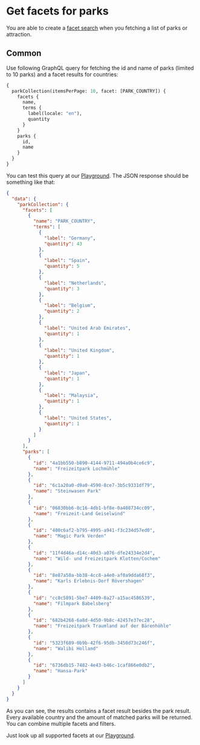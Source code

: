 # Get facets for parks
You are able to create a [facet search](https://en.wikipedia.org/wiki/Faceted_search) when you fetching a list of parks or attraction.

## Common
Use following GraphQL query for fetching the id and name of parks (limited to 10 parks) and a facet results for countries:
```graphql
{
  parkCollection(itemsPerPage: 10, facet: [PARK_COUNTRY]) {
    facets {
      name,
      terms {
        label(locale: "en"),
        quantity
      }
    }
    parks {
      id, 
      name
    }
  }
}
```

You can test this query at our [Playground](https://oci.coaster.cloud). The JSON response should be something like that:

```json
{
  "data": {
    "parkCollection": {
      "facets": [
        {
          "name": "PARK_COUNTRY",
          "terms": [
            {
              "label": "Germany",
              "quantity": 43
            },
            {
              "label": "Spain",
              "quantity": 5
            },
            {
              "label": "Netherlands",
              "quantity": 3
            },
            {
              "label": "Belgium",
              "quantity": 2
            },
            {
              "label": "United Arab Emirates",
              "quantity": 1
            },
            {
              "label": "United Kingdom",
              "quantity": 1
            },
            {
              "label": "Japan",
              "quantity": 1
            },
            {
              "label": "Malaysia",
              "quantity": 1
            },
            {
              "label": "United States",
              "quantity": 1
            }
          ]
        }
      ],
      "parks": [
        {
          "id": "4a1bb550-b890-4144-9711-494a0b4ce6c9",
          "name": "Freizeitpark Lochmühle"
        },
        {
          "id": "6c1a20a0-d9a0-4590-8ce7-3b5c9331df79",
          "name": "Steinwasen Park"
        },
        {
          "id": "06830bb6-8c16-4db1-bf8e-0a408734cc09",
          "name": "Freizeit-Land Geiselwind"
        },
        {
          "id": "480c6af2-b795-4995-a941-f3c234d57ed0",
          "name": "Magic Park Verden"
        },
        {
          "id": "11f4d46a-d14c-40d3-a076-dfe24334e2d4",
          "name": "Wild- und Freizeitpark Klotten/Cochem"
        },
        {
          "id": "8e87a50a-bb38-4cc8-a4e0-af0a9dda68f3",
          "name": "Karls Erlebnis-Dorf Rövershagen"
        },
        {
          "id": "cc8c5891-5be7-4409-8a27-a15ac4586539",
          "name": "Filmpark Babelsberg"
        },
        {
          "id": "682b4268-6a8d-4d50-9b8c-42457e37ec28",
          "name": "Freizeitpark Traumland auf der Bärenhöhle"
        },
        {
          "id": "5323f689-0b9b-42f6-95db-3450d73c246f",
          "name": "Walibi Holland"
        },
        {
          "id": "6736db15-7482-4e43-b46c-1caf866e0db2",
          "name": "Hansa-Park"
        }
      ]
    }
  }
}
```

As you can see, the results contains a facet result besides the park result. Every available country and the amount of matched parks
will be returned. You can combine multiple facets and filters.

Just look up all supported facets at our [Playground](https://oci.coaster.cloud).
